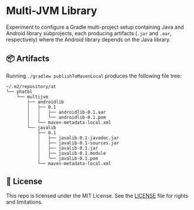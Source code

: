# Multi-JVM Library

Experiment to configure a Gradle multi-project setup containing Java and Android
library subprojects, each producing artifacts (`.jar` and `.aar`, respectively)
where the Android library depends on the Java library.

## 📦 Artifacts

Running `./gradlew publishToMavenLocal` produces the following file tree:

```text
~/.m2/repository/at
└── phatbl
    └── multijvm
        ├── androidlib
        │   ├── 0.1
        │   │   ├── androidlib-0.1.aar
        │   │   └── androidlib-0.1.pom
        │   └── maven-metadata-local.xml
        └── javalib
            ├── 0.1
            │   ├── javalib-0.1-javadoc.jar
            │   ├── javalib-0.1-sources.jar
            │   ├── javalib-0.1.jar
            │   ├── javalib-0.1.module
            │   └── javalib-0.1.pom
            └── maven-metadata-local.xml
```

## 📄 License

This repo is licensed under the MIT License. See the [LICENSE](LICENSE.md) file for rights and limitations.
